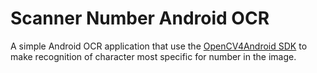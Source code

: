 # Scanner Number Android OCR

A simple Android OCR application that use the [OpenCV4Android SDK](https://docs.opencv.org/2.4/doc/tutorials/introduction/android_binary_package/O4A_SDK.html) 
to make recognition of character most specific for number in the image.
